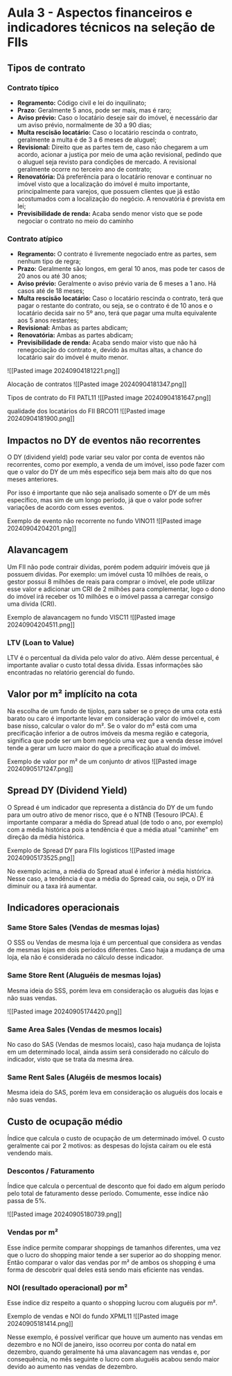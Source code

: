 
# Aula 3 - Aspectos financeiros e indicadores técnicos na seleção de FIIs

## Tipos de contrato

### Contrato típico

- **Regramento:** Código civil e lei do inquilinato;
- **Prazo**: Geralmente 5 anos, pode ser mais, mas é raro;
- **Aviso prévio:** Caso o locatário deseje sair do imóvel, é necessário dar um aviso prévio, normalmente de 30 a 90 dias;
- **Multa rescisão locatário:** Caso o locatário rescinda o contrato, geralmente a multa é de 3 a 6 meses de aluguel;
- **Revisional:** Direito que as partes tem de, caso não chegarem a um acordo, acionar a justiça por meio de uma ação revisional, pedindo que o aluguel seja revisto para condições de mercado. A revisional geralmente ocorre no terceiro ano de contrato;
- **Renovatória:** Dá preferência para o locatário renovar e continuar no imóvel visto que a localização do imóvel é muito importante, principalmente para varejos, que possuem clientes que já estão acostumados com a localização do negócio. A renovatória é prevista em lei;
- **Previsibilidade de renda:** Acaba sendo menor visto que se pode negociar o contrato no meio do caminho
### Contrato atípico

- **Regramento:** O contrato é livremente negociado entre as partes, sem nenhum tipo de regra;
- **Prazo:** Geralmente são longos, em geral 10 anos, mas pode ter casos de 20 anos ou até 30 anos;
- **Aviso prévio:** Geralmente o aviso prévio varia de 6 meses a 1 ano. Há casos até de 18 meses;
- **Multa rescisão locatário:** Caso o locatário rescinda o contrato, terá que pagar o restante do contrato, ou seja, se o contrato é de 10 anos e o locatário decida sair no 5º ano, terá que pagar uma multa equivalente aos 5 anos restantes;
- **Revisional:** Ambas as partes abdicam;
- **Renovatória:** Ambas as partes abdicam;
- **Previsibilidade de renda:** Acaba sendo maior visto que não há renegociação do contrato e, devido às multas altas, a chance do locatário sair do imóvel é muito menor.

![[Pasted image 20240904181221.png]]

Alocação de contratos
![[Pasted image 20240904181347.png]]

Tipos de contrato do FII PATL11
![[Pasted image 20240904181647.png]]

qualidade dos locatários do FII BRCO11
![[Pasted image 20240904181900.png]]

## Impactos no DY de eventos não recorrentes

O DY (dividend yield) pode variar seu valor por conta de eventos não recorrentes, como por exemplo, a venda de um imóvel, isso pode fazer com que o valor do DY de um mês específico seja bem mais alto do que nos meses anteriores. 

Por isso é importante que não seja analisado somente o DY de um mês específico, mas sim de um longo período, já que o valor pode sofrer variações de acordo com esses eventos.

Exemplo de evento não recorrente no fundo VINO11
![[Pasted image 20240904204201.png]]

## Alavancagem

Um FII não pode contrair dívidas, porém podem adquirir imóveis que já possuem dívidas. Por exemplo: um imóvel custa 10 milhões de reais, o gestor possui 8 milhões de reais para comprar o imóvel, ele pode utilizar esse valor e adicionar um CRI de 2 milhões para complementar, logo o dono do imóvel irá receber os 10 milhões e o imóvel passa a carregar consigo uma dívida (CRI).

Exemplo de alavancagem no fundo VISC11
![[Pasted image 20240904204511.png]]

### LTV (Loan to Value)

LTV é o percentual da dívida pelo valor do ativo. Além desse percentual, é importante avaliar o custo total dessa dívida. Essas informações são encontradas no relatório gerencial do fundo.

## Valor por m² implícito na cota

Na escolha de um fundo de tijolos, para saber se o preço de uma cota está barato ou caro é importante levar em consideração valor do imóvel e, com base nisso, calcular o valor do m². Se o valor do m² está com uma precificação inferior a de outros imóveis da mesma região e categoria, significa que pode ser um bom negócio uma vez que a venda desse imóvel tende a gerar um lucro maior do que a precificação atual do imóvel. 

Exemplo de valor por m² de um conjunto dr ativos
![[Pasted image 20240905171247.png]]

## Spread DY (Dividend Yield)

O Spread é um indicador que representa a distância do DY de um fundo para um outro ativo de menor risco, que é o NTNB (Tesouro IPCA). É importante comparar a média do Spread atual (de todo o ano, por exemplo) com a média histórica pois a tendência é que a média atual "caminhe" em direção da média histórica.

Exemplo de Spread DY para FIIs logísticos
![[Pasted image 20240905173525.png]]

No exemplo acima, a média do Spread atual é inferior à média histórica. Nesse caso, a tendência é que a média do Spread caia, ou seja, o DY irá diminuir ou a taxa irá aumentar.

## Indicadores operacionais

### Same Store Sales (Vendas de mesmas lojas)

O SSS ou Vendas de mesma loja é um percentual que considera as vendas de mesmas lojas em dois períodos diferentes. Caso haja a mudança de uma loja, ela não é considerada no cálculo desse indicador.

### Same Store Rent (Aluguéis de mesmas lojas)

Mesma ideia do SSS, porém leva em consideração os aluguéis das lojas e não suas vendas.

![[Pasted image 20240905174420.png]]

### Same Area Sales (Vendas de mesmos locais)

No caso do SAS (Vendas de mesmos locais), caso haja mudança de lojista em um determinado local, ainda assim será considerado no cálculo do indicador, visto que se trata da mesma área.

### Same Rent Sales (Alugéis de mesmos locais)

Mesma ideia do SAS, porém leva em consideração os aluguéis dos locais e não suas vendas.

## Custo de ocupação médio

Índice que calcula o custo de ocupação de um determinado imóvel. O custo geralmente cai por 2 motivos: as despesas do lojista caíram ou ele está vendendo mais.

### Descontos / Faturamento

Índice que calcula o percentual de desconto que foi dado em algum período pelo total de faturamento desse período. Comumente, esse índice não passa de 5%.

![[Pasted image 20240905180739.png]]

### Vendas por m²

Esse índice permite comparar shoppings de tamanhos diferentes, uma vez que o lucro do shopping maior tende a ser superior ao do shopping menor. Então comparar o valor das vendas por m² de ambos os shopping é uma forma de descobrir qual deles está sendo mais eficiente nas vendas.
### NOI (resultado operacional) por m²

Esse índice diz respeito a quanto o shopping lucrou com aluguéis por m².

Exemplo de vendas e NOI do fundo XPML11
![[Pasted image 20240905181414.png]]

Nesse exemplo, é possível verificar que houve um aumento nas vendas em dezembro e no NOI de janeiro, isso ocorreu por conta do natal em dezembro, quando geralmente há uma alavancagem nas vendas e, por consequência, no mês seguinte o lucro com aluguéis acabou sendo maior devido ao aumento nas vendas de dezembro.